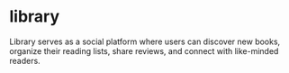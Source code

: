 # library
Library serves as a social platform where users can discover new books, organize their reading lists, share reviews, and connect with like-minded readers.
